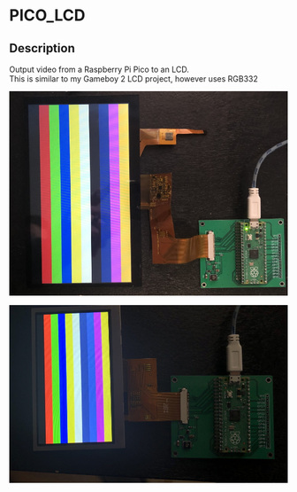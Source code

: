 # PICO_LCD

## Description
Output video from a Raspberry Pi Pico to an LCD.  
This is similar to my Gameboy 2 LCD project, however uses RGB332

![preview](https://github.com/joeostrander/pico_lcd/blob/main/images/800x480.jpg?raw=true)

![480x272](https://github.com/joeostrander/pico_lcd/blob/main/images/480x272.jpg?raw=true)
